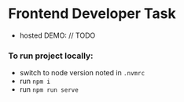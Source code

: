 # Frontend Developer Task

- hosted DEMO: // TODO

### To run project locally:
- switch to node version noted in `.nvmrc`
- run `npm i`
- run `npm run serve`
